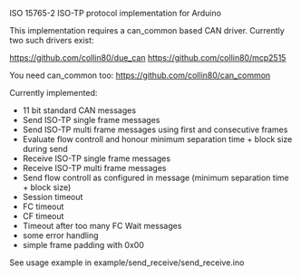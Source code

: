 ISO 15765-2 ISO-TP protocol implementation for Arduino

This implementation requires a can_common based CAN driver. Currently
two such drivers exist:

https://github.com/collin80/due_can
https://github.com/collin80/mcp2515

You need can_common too:
https://github.com/collin80/can_common

Currently implemented:

* 11 bit standard CAN messages
* Send ISO-TP single frame messages
* Send ISO-TP multi frame messages using first and consecutive frames
* Evaluate flow controll and honour minimum separation time + block size during send
* Receive ISO-TP single frame messages
* Receive ISO-TP multi frame messages
* Send flow controll as configured in message (minimum separation time + block size)
* Session timeout
* FC timeout
* CF timeout
* Timeout after too many FC Wait messages
* some error handling
* simple frame padding with 0x00

See usage example in example/send_receive/send_receive.ino

